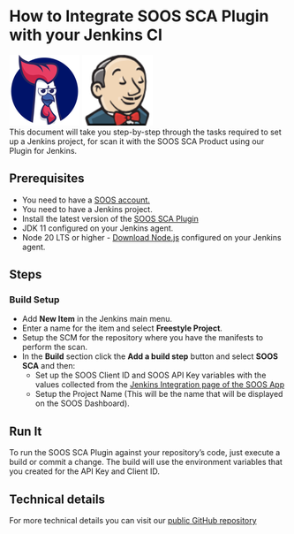 # How to Integrate SOOS SCA Plugin with your Jenkins CI
<div>
<img src="../assets/img/SOOS-Icon.png" alt="SOOS" width="128" height="128">
<img src="../assets/img/jenkins.png" alt="jenkins" width="128" height="128">
</div>
This document will take you step-by-step through the tasks required to set up a Jenkins project, for scan it with the SOOS SCA Product using our Plugin for Jenkins.

## Prerequisites
- You need to have a [SOOS account.](https://app.soos.io/register)
- You need to have a Jenkins project.
- Install the latest version of the [SOOS SCA Plugin](https://plugins.jenkins.io/soos-sca/)
- JDK 11 configured on your Jenkins agent.
- Node 20 LTS or higher - [Download Node.js](https://nodejs.org/en/download) configured on your Jenkins agent.

## Steps

### Build Setup
* Add **New Item** in the Jenkins main menu.
* Enter a name for the item and select **Freestyle Project**.
* Setup the SCM for the repository where you have the manifests to perform the scan.
* In the **Build** section click the **Add a build step** button and select **SOOS SCA** and then:
    - Set up the SOOS Client ID and SOOS API Key variables with the values collected from the [Jenkins Integration page of the SOOS App](https://app.soos.io/integrate/sca?id=jenkins)
    - Setup the Project Name (This will be the name that will be displayed on the SOOS Dashboard).

    
## Run It
To run the SOOS SCA Plugin against your repository’s code, just execute a build or commit a change. The build will use the environment variables that you created for the API Key and Client ID.

## Technical details
For more technical details you can visit our [public GitHub repository](https://github.com/jenkinsci/soos-sca-plugin)
